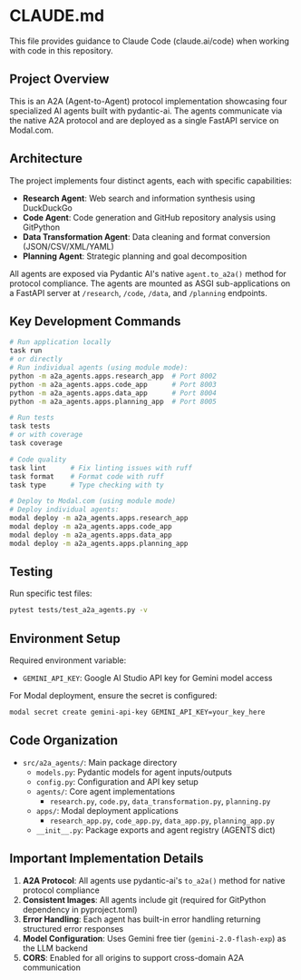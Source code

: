 # CLAUDE.md

This file provides guidance to Claude Code (claude.ai/code) when working with code in this repository.

## Project Overview

This is an A2A (Agent-to-Agent) protocol implementation showcasing four specialized AI agents built with pydantic-ai. The agents communicate via the native A2A protocol and are deployed as a single FastAPI service on Modal.com.

## Architecture

The project implements four distinct agents, each with specific capabilities:
- **Research Agent**: Web search and information synthesis using DuckDuckGo
- **Code Agent**: Code generation and GitHub repository analysis using GitPython
- **Data Transformation Agent**: Data cleaning and format conversion (JSON/CSV/XML/YAML)
- **Planning Agent**: Strategic planning and goal decomposition

All agents are exposed via Pydantic AI's native `agent.to_a2a()` method for protocol compliance. The agents are mounted as ASGI sub-applications on a FastAPI server at `/research`, `/code`, `/data`, and `/planning` endpoints.

## Key Development Commands

```bash
# Run application locally
task run
# or directly
# Run individual agents (using module mode):
python -m a2a_agents.apps.research_app  # Port 8002
python -m a2a_agents.apps.code_app      # Port 8003
python -m a2a_agents.apps.data_app      # Port 8004
python -m a2a_agents.apps.planning_app  # Port 8005

# Run tests
task tests
# or with coverage
task coverage

# Code quality
task lint      # Fix linting issues with ruff
task format    # Format code with ruff
task type      # Type checking with ty

# Deploy to Modal.com (using module mode)
# Deploy individual agents:
modal deploy -m a2a_agents.apps.research_app
modal deploy -m a2a_agents.apps.code_app
modal deploy -m a2a_agents.apps.data_app
modal deploy -m a2a_agents.apps.planning_app
```

## Testing

Run specific test files:
```bash
pytest tests/test_a2a_agents.py -v
```

## Environment Setup

Required environment variable:
- `GEMINI_API_KEY`: Google AI Studio API key for Gemini model access

For Modal deployment, ensure the secret is configured:
```bash
modal secret create gemini-api-key GEMINI_API_KEY=your_key_here
```

## Code Organization

- `src/a2a_agents/`: Main package directory
  - `models.py`: Pydantic models for agent inputs/outputs
  - `config.py`: Configuration and API key setup
  - `agents/`: Core agent implementations
    - `research.py`, `code.py`, `data_transformation.py`, `planning.py`
  - `apps/`: Modal deployment applications
    - `research_app.py`, `code_app.py`, `data_app.py`, `planning_app.py`
  - `__init__.py`: Package exports and agent registry (AGENTS dict)

## Important Implementation Details

1. **A2A Protocol**: All agents use pydantic-ai's `to_a2a()` method for native protocol compliance
2. **Consistent Images**: All agents include git (required for GitPython dependency in pyproject.toml)
3. **Error Handling**: Each agent has built-in error handling returning structured error responses
4. **Model Configuration**: Uses Gemini free tier (`gemini-2.0-flash-exp`) as the LLM backend
5. **CORS**: Enabled for all origins to support cross-domain A2A communication